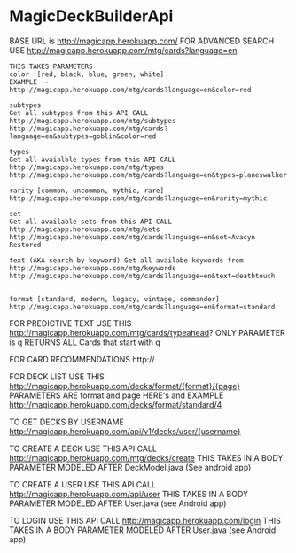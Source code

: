 # MagicDeckBuilderApi




BASE URL is http://magicapp.herokuapp.com/
FOR ADVANCED SEARCH USE
	http://magicapp.herokuapp.com/mtg/cards?language=en


	THIS TAKES PARAMETERS
	color  [red, black, blue, green, white]
	EXAMPLE --
	http://magicapp.herokuapp.com/mtg/cards?language=en&color=red

	subtypes 
	Get all subtypes from this API CALL http://magicapp.herokuapp.com/mtg/subtypes
	http://magicapp.herokuapp.com/mtg/cards?language=en&subtypes=goblin&color=red

	types 
	Get all avaialble types from this API CALL http://magicapp.herokuapp.com/mtg/types
	http://magicapp.herokuapp.com/mtg/cards?language=en&types=planeswalker

	rarity [common, uncommon, mythic, rare]
	http://magicapp.herokuapp.com/mtg/cards?language=en&rarity=mythic

	set
	Get all available sets from this API CALL http://magicapp.herokuapp.com/mtg/sets
	http://magicapp.herokuapp.com/mtg/cards?language=en&set=Avacyn Restored

	text (AKA search by keyword) Get all availabe keywords from http://magicapp.herokuapp.com/mtg/keywords
	http://magicapp.herokuapp.com/mtg/cards?language=en&text=deathtouch


	format [standard, modern, legacy, vintage, commander]
	http://magicapp.herokuapp.com/mtg/cards?language=en&format=standard


FOR PREDICTIVE TEXT USE THIS
	http://magicapp.herokuapp.com/mtg/cards/typeahead?
	ONLY PARAMETER is q
	RETURNS ALL Cards that start with q


FOR CARD RECOMMENDATIONS 
	http://


FOR DECK LIST USE THIS
	http://magicapp.herokuapp.com/decks/format/{format}/{page}
	PARAMETERS ARE format and page
	HERE's and EXAMPLE 
	http://magicapp.herokuapp.com/decks/format/standard/4

TO GET DECKS BY USERNAME
	http://magicapp.herokuapp.com/api/v1/decks/user/{username}

TO CREATE A DECK USE THIS API CALL
	http://magicapp.herokuapp.com/mtg/decks/create
	THIS TAKES IN A BODY PARAMETER MODELED AFTER 
	DeckModel.java (See android app)

TO CREATE A USER USE THIS API CALL
	http://magicapp.herokuapp.com/api/user
	THIS TAKES IN A BODY PARAMETER MODELED AFTER
	User.java (see Android app)


TO LOGIN USE THIS API CALL 
	http://magicapp.herokuapp.com/login
	THIS TAKES IN A BODY PARAMETER MODELED AFTER
	User.java (see Android app)
